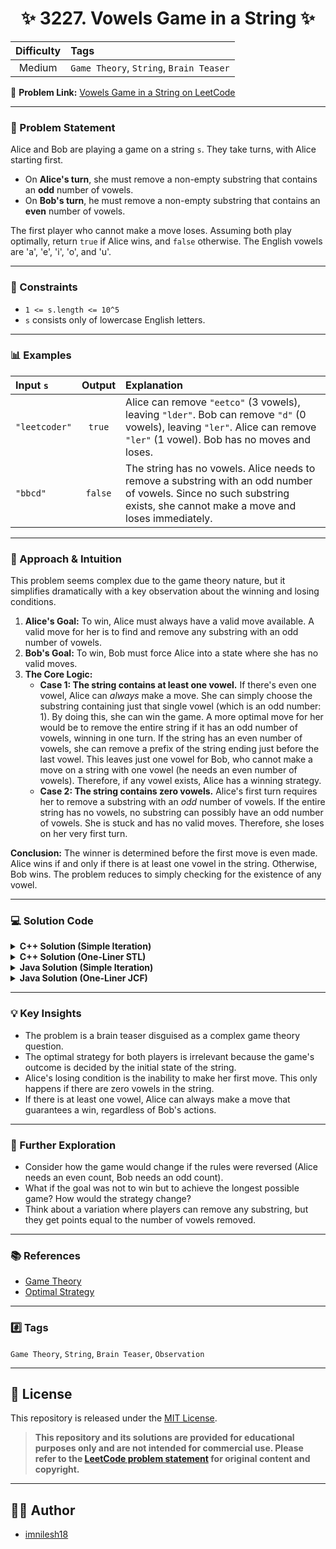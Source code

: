 <div align="center">

# ✨ 3227. Vowels Game in a String ✨

| Difficulty | Tags                               |
| :--------: | :--------------------------------- |
|   Medium   | `Game Theory`, `String`, `Brain Teaser` |

</div>

🔗 **Problem Link:** [Vowels Game in a String on LeetCode](https://leetcode.com/problems/vowels-game-in-a-string/description/)

---

### 📝 Problem Statement

Alice and Bob are playing a game on a string `s`. They take turns, with Alice starting first.

-   On **Alice's turn**, she must remove a non-empty substring that contains an **odd** number of vowels.
-   On **Bob's turn**, he must remove a non-empty substring that contains an **even** number of vowels.

The first player who cannot make a move loses. Assuming both play optimally, return `true` if Alice wins, and `false` otherwise. The English vowels are 'a', 'e', 'i', 'o', and 'u'.

---

### 🛑 Constraints

-   `1 <= s.length <= 10^5`
-   `s` consists only of lowercase English letters.

---

### 📊 Examples

| Input `s`     | Output | Explanation                                                                                                                                                                                                                               |
| :------------ | :----: | :---------------------------------------------------------------------------------------------------------------------------------------------------------------------------------------------------------------------------------------- |
| `"leetcoder"` | `true` | Alice can remove `"eetco"` (3 vowels), leaving `"lder"`. Bob can remove `"d"` (0 vowels), leaving `"ler"`. Alice can remove `"ler"` (1 vowel). Bob has no moves and loses.                                                                    |
| `"bbcd"`      | `false`| The string has no vowels. Alice needs to remove a substring with an odd number of vowels. Since no such substring exists, she cannot make a move and loses immediately.                                                                     |

---

### 🧠 Approach & Intuition

This problem seems complex due to the game theory nature, but it simplifies dramatically with a key observation about the winning and losing conditions.

1.  **Alice's Goal:** To win, Alice must always have a valid move available. A valid move for her is to find and remove any substring with an odd number of vowels.
2.  **Bob's Goal:** To win, Bob must force Alice into a state where she has no valid moves.
3.  **The Core Logic:**
    * **Case 1: The string contains at least one vowel.**
        If there's even one vowel, Alice can *always* make a move. She can simply choose the substring containing just that single vowel (which is an odd number: 1). By doing this, she can win the game. A more optimal move for her would be to remove the entire string if it has an odd number of vowels, winning in one turn. If the string has an even number of vowels, she can remove a prefix of the string ending just before the last vowel. This leaves just one vowel for Bob, who cannot make a move on a string with one vowel (he needs an even number of vowels). Therefore, if any vowel exists, Alice has a winning strategy.
    * **Case 2: The string contains zero vowels.**
        Alice's first turn requires her to remove a substring with an *odd* number of vowels. If the entire string has no vowels, no substring can possibly have an odd number of vowels. She is stuck and has no valid moves. Therefore, she loses on her very first turn.

**Conclusion:** The winner is determined before the first move is even made. Alice wins if and only if there is at least one vowel in the string. Otherwise, Bob wins. The problem reduces to simply checking for the existence of any vowel.

---

### 💻 Solution Code

<details>
<summary><strong>C++ Solution (Simple Iteration)</strong></summary>

```cpp
// Intuition: The game's outcome is determined by whether Alice can make the first move. She can only move if there is at least one vowel in the string. If a vowel exists, she can always select a substring with an odd number of vowels (e.g., a substring with just one vowel) and secure a win. If no vowels exist, she has no possible moves and loses immediately.

// Approach: We iterate through the string character by character. If we find any vowel ('a', 'e', 'i', 'o', 'u'), we know Alice has a winning move, so we can immediately return true. If the loop completes without finding any vowels, it means Alice cannot make a move, and we return false.

// Time Complexity: O(n), where n is the length of the string. In the worst case, we might scan the entire string once.
// Space Complexity: O(1), as we use no extra space proportional to the input size.

class Solution {
public:
    bool doesAliceWin(string s) {
        // Iterate over each character in the string.
        for(char &ch : s) {
            // Check if the character is a vowel.
            if(ch == 'a' || ch == 'e' || ch == 'i' || ch == 'o' || ch == 'u') {
                // If a vowel is found, Alice can make a move and wins.
                return true;
            }
        }
        // If no vowels are found after checking the whole string, Alice loses.
        return false;
    }
};

/*
*
* Dry Run
*
* Example 1: s = "leetcoder"
* 1. Loop starts. ch = 'l'. Not a vowel.
* 2. ch = 'e'. It's a vowel.
* 3. Condition (ch == 'e') is true.
* 4. Return true. Alice wins.
*
* Example 2: s = "bbcd"
* 1. Loop starts. ch = 'b'. Not a vowel.
* 2. ch = 'b'. Not a vowel.
* 3. ch = 'c'. Not a vowel.
* 4. ch = 'd'. Not a vowel.
* 5. Loop finishes. No vowels were found.
* 6. Return false. Alice loses.
*
*/
```

</details>

<details>
<summary><strong>C++ Solution (One-Liner STL)</strong></summary>

```cpp
// Intuition: Same as the iterative approach. The game hinges on the presence of at least one vowel. If a vowel exists, Alice wins; otherwise, she loses.

// Approach: This is a more concise version of the iterative approach using C++ Standard Template Library (STL). The `any_of` algorithm checks if a given predicate is true for at least one element in a range. We define a lambda function that serves as the predicate, checking if a character is a vowel. `any_of` applies this lambda to every character in the string `s`. If it finds any vowel, it returns true; otherwise, it returns false.

// Time Complexity: O(n), where n is the length of the string `s`. `any_of` inspects each element at most once.
// Space Complexity: O(1), as no significant extra space is used.

class Solution {
public:
    bool doesAliceWin(string s) {
        // Define a lambda function to check if a character is a vowel.
        auto is_vowel = [](char ch) {
            // The find method returns string::npos if the character is not found.
            return string("aeiou").find(ch) != string::npos;
        };
        // Use std::any_of to check if the lambda is true for any character in the string.
        return any_of(s.begin(), s.end(), is_vowel);
    }
};

/*
*
* Dry Run
*
* Example 1: s = "leetcoder"
* 1. `any_of` starts iterating through "leetcoder".
* 2. For 'l', is_vowel('l') is false.
* 3. For 'e', is_vowel('e') is true because "aeiou".find('e') is not string::npos.
* 4. `any_of` short-circuits and returns true immediately.
*
* Example 2: s = "bbcd"
* 1. `any_of` iterates through "bbcd".
* 2. is_vowel('b') -> false
* 3. is_vowel('b') -> false
* 4. is_vowel('c') -> false
* 5. is_vowel('d') -> false
* 6. `any_of` reaches the end of the string without the predicate returning true.
* 7. It returns false.
*
*/
```

</details>

<details>
<summary><strong>Java Solution (Simple Iteration)</strong></summary>

```java
// Intuition: The core logic remains the same: Alice's ability to win depends entirely on her being able to make a first move. This is only possible if the string contains at least one vowel. One vowel is enough for her to form a substring with an odd count of vowels (1) and guarantee a win.

// Approach: We iterate through the character array of the input string. For each character, we check if it matches any of the five vowels. If a match is found, we immediately know Alice can win and return true. If we iterate through the entire string without finding a single vowel, Alice has no moves, so we return false.

// Time Complexity: O(n), where n is the length of the string `s`, as we traverse the string at most once.
// Space Complexity: O(n) in Java because `s.toCharArray()` creates a copy of the string's characters. If iterating with `s.charAt(i)`, it would be O(1).

class Solution {
    public boolean doesAliceWin(String s) {
        // Convert string to character array for iteration.
        for (char ch : s.toCharArray()) {
            // Check if the current character is a vowel.
            if (ch == 'a' || ch == 'e' || ch == 'i' || ch == 'o' || ch == 'u') {
                // As soon as one vowel is found, Alice has a winning strategy.
                return true;
            }
        }
        // If the loop completes, no vowels were found. Alice loses.
        return false;
    }
}

/*
*
* Dry Run
*
* Example 1: s = "leetcoder"
* 1. Loop starts. ch = 'l'. Not a vowel.
* 2. ch = 'e'. It's a vowel. The condition is met.
* 3. Return true. Alice wins.
*
* Example 2: s = "bbcd"
* 1. Loop iterates through 'b', 'b', 'c', 'd'. None are vowels.
* 2. The loop finishes.
* 3. Return false. Alice loses.
*
*/
```

</details>

<details>
<summary><strong>Java Solution (One-Liner JCF)</strong></summary>

```java
// Intuition: Identical to the other solutions. The presence of a single vowel is a sufficient condition for Alice to win the game.

// Approach: This solution uses Java Streams for a functional and concise approach. `s.chars()` creates an IntStream of character values from the string. The `anyMatch` terminal operation checks if any element of the stream matches the provided predicate. The predicate is a lambda expression `ch -> "aeiou".indexOf(ch) >= 0`, which returns true if the character `ch` is found within the string "aeiou". If `anyMatch` finds such a character, it returns true and stops processing, otherwise it returns false after checking all characters.

// Time Complexity: O(n), where n is the length of `s`. The `anyMatch` operation will iterate through the characters until a vowel is found or the string ends.
// Space Complexity: O(1), as the stream operations are generally lazy and do not create intermediate collections of the size of the input.

class Solution {
    public boolean doesAliceWin(String s) {
        // Use a stream to check if any character in the string is a vowel.
        return s.chars().anyMatch(ch -> "aeiou".indexOf(ch) >= 0);
    }
}

/*
*
* Dry Run
*
* Example 1: s = "leetcoder"
* 1. s.chars() creates a stream of characters: 'l', 'e', 'e', 't', 'c', 'o', 'd', 'e', 'r'.
* 2. `anyMatch` tests the predicate `ch -> "aeiou".indexOf(ch) >= 0`.
* 3. For 'l', indexOf returns -1. Predicate is false.
* 4. For 'e', indexOf returns 1 (>= 0). Predicate is true.
* 5. `anyMatch` short-circuits and returns true.
*
* Example 2: s = "bbcd"
* 1. s.chars() creates a stream: 'b', 'b', 'c', 'd'.
* 2. `anyMatch` tests the predicate on each character. indexOf always returns -1.
* 3. The stream ends without the predicate ever being true.
* 4. `anyMatch` returns false.
*
*/
```

</details>

---

### 💡 Key Insights

-   The problem is a brain teaser disguised as a complex game theory question.
-   The optimal strategy for both players is irrelevant because the game's outcome is decided by the initial state of the string.
-   Alice's losing condition is the inability to make her first move. This only happens if there are zero vowels in the string.
-   If there is at least one vowel, Alice can always make a move that guarantees a win, regardless of Bob's actions.

---

### 🚀 Further Exploration

-   Consider how the game would change if the rules were reversed (Alice needs an even count, Bob needs an odd count).
-   What if the goal was not to win but to achieve the longest possible game? How would the strategy change?
-   Think about a variation where players can remove any substring, but they get points equal to the number of vowels removed.

---

### 📚 References

-   [Game Theory](https://en.wikipedia.org/wiki/Game_theory)
-   [Optimal Strategy](https://en.wikipedia.org/wiki/Optimal_strategy)

---

### #️⃣ Tags

`Game Theory`, `String`, `Brain Teaser`, `Observation`

---

## 📄 License

This repository is released under the [MIT License](./LICENSE).

> **This repository and its solutions are provided for educational purposes only and are not intended for commercial use. Please refer to the [LeetCode problem statement](https://leetcode.com/problems/vowels-game-in-a-string/) for original content and copyright.**

---

## 👨‍💻 Author

-   [imnilesh18](https://github.com/imnilesh18)